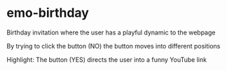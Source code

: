 # emo-birthday
Birthday invitation where the user has a playful dynamic to the webpage

By trying to click the button (NO)
the button moves into different positions

Highlight:
The button (YES)
directs the user into a funny YouTube link

